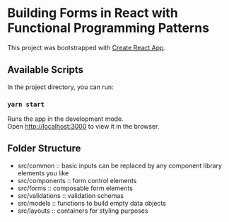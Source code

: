 # Building Forms in React with Functional Programming Patterns

This project was bootstrapped with [Create React App](https://github.com/facebook/create-react-app).

## Available Scripts
In the project directory, you can run:
### `yarn start`
Runs the app in the development mode.\
Open [http://localhost:3000](http://localhost:3000) to view it in the browser.

## Folder Structure
- src/common :: basic inputs can be replaced by any component library elements you like
- src/components :: form control elements
- src/forms :: composable form elements
- src/validations :: validation schemas
- src/models :: functions to build empty data objects
- src/layouts :: containers for styling purposes
